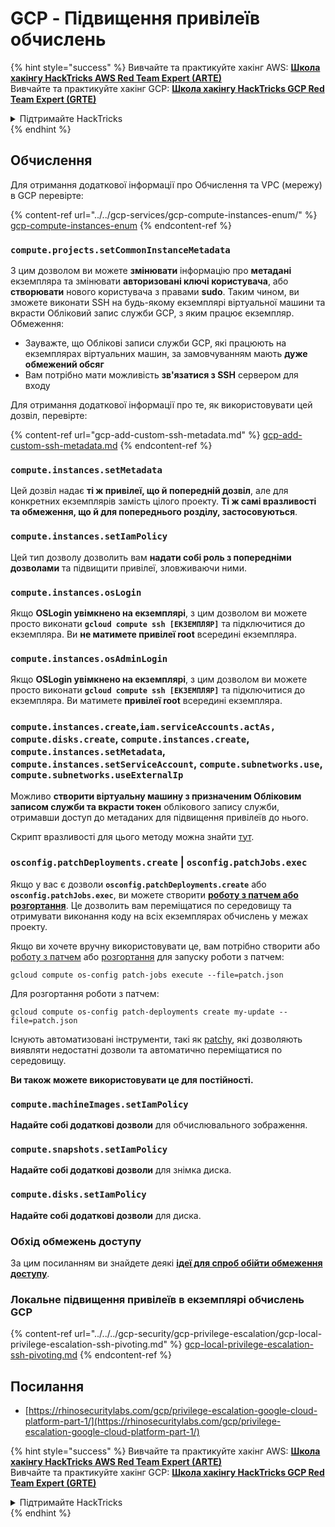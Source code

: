 # GCP - Підвищення привілеїв обчислень

{% hint style="success" %}
Вивчайте та практикуйте хакінг AWS: <img src="/.gitbook/assets/image.png" alt="" data-size="line">[**Школа хакінгу HackTricks AWS Red Team Expert (ARTE)**](https://training.hacktricks.xyz/courses/arte)<img src="/.gitbook/assets/image.png" alt="" data-size="line">\
Вивчайте та практикуйте хакінг GCP: <img src="/.gitbook/assets/image (2).png" alt="" data-size="line">[**Школа хакінгу HackTricks GCP Red Team Expert (GRTE)**<img src="/.gitbook/assets/image (2).png" alt="" data-size="line">](https://training.hacktricks.xyz/courses/grte)

<details>

<summary>Підтримайте HackTricks</summary>

* Перевірте [**плани підписки**](https://github.com/sponsors/carlospolop)!
* **Приєднуйтесь до** 💬 [**групи Discord**](https://discord.gg/hRep4RUj7f) або [**групи Telegram**](https://t.me/peass) або **слідкуйте** за нами на **Twitter** 🐦 [**@hacktricks\_live**](https://twitter.com/hacktricks\_live)**.**
* **Поширюйте хакінг-прийоми, надсилайте PR до** [**HackTricks**](https://github.com/carlospolop/hacktricks) та [**HackTricks Cloud**](https://github.com/carlospolop/hacktricks-cloud) репозиторіїв на GitHub.

</details>
{% endhint %}

## Обчислення

Для отримання додаткової інформації про Обчислення та VPC (мережу) в GCP перевірте:

{% content-ref url="../../gcp-services/gcp-compute-instances-enum/" %}
[gcp-compute-instances-enum](../../gcp-services/gcp-compute-instances-enum/)
{% endcontent-ref %}

### `compute.projects.setCommonInstanceMetadata`

З цим дозволом ви можете **змінювати** інформацію про **метадані** екземпляра та змінювати **авторизовані ключі користувача**, або **створювати** нового користувача з правами **sudo**. Таким чином, ви зможете виконати SSH на будь-якому екземплярі віртуальної машини та вкрасти Обліковий запис служби GCP, з яким працює екземпляр.\
Обмеження:

* Зауважте, що Облікові записи служби GCP, які працюють на екземплярах віртуальних машин, за замовчуванням мають **дуже обмежений обсяг**
* Вам потрібно мати можливість **зв'язатися з SSH** сервером для входу

Для отримання додаткової інформації про те, як використовувати цей дозвіл, перевірте:

{% content-ref url="gcp-add-custom-ssh-metadata.md" %}
[gcp-add-custom-ssh-metadata.md](gcp-add-custom-ssh-metadata.md)
{% endcontent-ref %}

### `compute.instances.setMetadata`

Цей дозвіл надає **ті ж привілеї, що й попередній дозвіл**, але для конкретних екземплярів замість цілого проекту. **Ті ж самі вразливості та обмеження, що й для попереднього розділу, застосовуються**.

### `compute.instances.setIamPolicy`

Цей тип дозволу дозволить вам **надати собі роль з попередніми дозволами** та підвищити привілеї, зловживаючи ними.

### **`compute.instances.osLogin`**

Якщо **OSLogin увімкнено на екземплярі**, з цим дозволом ви можете просто виконати **`gcloud compute ssh [ЕКЗЕМПЛЯР]`** та підключитися до екземпляра. Ви **не матимете привілеї root** всередині екземпляра.

### **`compute.instances.osAdminLogin`**

Якщо **OSLogin увімкнено на екземплярі**, з цим дозволом ви можете просто виконати **`gcloud compute ssh [ЕКЗЕМПЛЯР]`** та підключитися до екземпляра. Ви матимете **привілеї root** всередині екземпляра.

### `compute.instances.create`,`iam.serviceAccounts.actAs, compute.disks.create`, `compute.instances.create`, `compute.instances.setMetadata`, `compute.instances.setServiceAccount`, `compute.subnetworks.use`, `compute.subnetworks.useExternalIp`

Можливо **створити віртуальну машину з призначеним Обліковим записом служби та вкрасти токен** облікового запису служби, отримавши доступ до метаданих для підвищення привілеїв до нього.

Скрипт вразливості для цього методу можна знайти [тут](https://github.com/RhinoSecurityLabs/GCP-IAM-Privilege-Escalation/blob/master/ExploitScripts/compute.instances.create.py).

### `osconfig.patchDeployments.create` | `osconfig.patchJobs.exec`

Якщо у вас є дозволи **`osconfig.patchDeployments.create`** або **`osconfig.patchJobs.exec`**, ви можете створити [**роботу з патчем або розгортання**](https://blog.raphael.karger.is/articles/2022-08/GCP-OS-Patching). Це дозволить вам переміщатися по середовищу та отримувати виконання коду на всіх екземплярах обчислень у межах проекту.

Якщо ви хочете вручну використовувати це, вам потрібно створити або [роботу з патчем](https://github.com/rek7/patchy/blob/main/pkg/engine/patches/patch\_job.json) або [розгортання](https://github.com/rek7/patchy/blob/main/pkg/engine/patches/patch\_deployment.json) для запуску роботи з патчем:

`gcloud compute os-config patch-jobs execute --file=patch.json`

Для розгортання роботи з патчем:

`gcloud compute os-config patch-deployments create my-update --file=patch.json`

Існують автоматизовані інструменти, такі як [patchy](https://github.com/rek7/patchy), які дозволяють виявляти недостатні дозволи та автоматично переміщатися по середовищу.

**Ви також можете використовувати це для постійності.**

### `compute.machineImages.setIamPolicy`

**Надайте собі додаткові дозволи** для обчислювального зображення.

### `compute.snapshots.setIamPolicy`

**Надайте собі додаткові дозволи** для знімка диска.

### `compute.disks.setIamPolicy`

**Надайте собі додаткові дозволи** для диска.

### Обхід обмежень доступу

За цим посиланням ви знайдете деякі [**ідеї для спроб обійти обмеження доступу**](../../../gcp-security/gcp-privilege-escalation/).

### Локальне підвищення привілеїв в екземплярі обчислень GCP

{% content-ref url="../../../gcp-security/gcp-privilege-escalation/gcp-local-privilege-escalation-ssh-pivoting.md" %}
[gcp-local-privilege-escalation-ssh-pivoting.md](../../../gcp-security/gcp-privilege-escalation/gcp-local-privilege-escalation-ssh-pivoting.md)
{% endcontent-ref %}

## Посилання

* [https://rhinosecuritylabs.com/gcp/privilege-escalation-google-cloud-platform-part-1/](https://rhinosecuritylabs.com/gcp/privilege-escalation-google-cloud-platform-part-1/)

{% hint style="success" %}
Вивчайте та практикуйте хакінг AWS: <img src="/.gitbook/assets/image.png" alt="" data-size="line">[**Школа хакінгу HackTricks AWS Red Team Expert (ARTE)**](https://training.hacktricks.xyz/courses/arte)<img src="/.gitbook/assets/image.png" alt="" data-size="line">\
Вивчайте та практикуйте хакінг GCP: <img src="/.gitbook/assets/image (2).png" alt="" data-size="line">[**Школа хакінгу HackTricks GCP Red Team Expert (GRTE)**<img src="/.gitbook/assets/image (2).png" alt="" data-size="line">](https://training.hacktricks.xyz/courses/grte)

<details>

<summary>Підтримайте HackTricks</summary>

* Перевірте [**плани підписки**](https://github.com/sponsors/carlospolop)!
* **Приєднуйтесь до** 💬 [**групи Discord**](https://discord.gg/hRep4RUj7f) або [**групи Telegram**](https://t.me/peass) або **слідкуйте** за нами на **Twitter** 🐦 [**@hacktricks\_live**](https://twitter.com/hacktricks\_live)**.**
* **Поширюйте хакінг-прийоми, надсилайте PR до** [**HackTricks**](https://github.com/carlospolop/hacktricks) та [**HackTricks Cloud**](https://github.com/carlospolop/hacktricks-cloud) репозиторіїв на GitHub.

</details>
{% endhint %}
